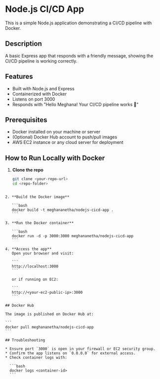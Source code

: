 # Node.js CI/CD App

This is a simple Node.js application demonstrating a CI/CD pipeline with Docker.

## Description

A basic Express app that responds with a friendly message, showing the CI/CD pipeline is working correctly.

## Features

- Built with Node.js and Express
- Containerized with Docker
- Listens on port 3000
- Responds with "Hello Meghana! Your CI/CD pipeline works 🚀"

## Prerequisites

- Docker installed on your machine or server
- (Optional) Docker Hub account to push/pull images
- AWS EC2 instance or any cloud server for deployment

## How to Run Locally with Docker

1. **Clone the repo**  
   ```bash
   git clone <your-repo-url>
   cd <repo-folder>
````

2. **Build the Docker image**

   ```bash
   docker build -t meghananetha/nodejs-cicd-app .
   ```

3. **Run the Docker container**

   ```bash
   docker run -d -p 3000:3000 meghananetha/nodejs-cicd-app
   ```

4. **Access the app**
   Open your browser and visit:

   ```
   http://localhost:3000
   ```

   or if running on EC2:

   ```
   http://<your-ec2-public-ip>:3000
   ```

## Docker Hub

The image is published on Docker Hub at:

```
docker pull meghananetha/nodejs-cicd-app
```

## Troubleshooting

* Ensure port `3000` is open in your firewall or EC2 security group.
* Confirm the app listens on `0.0.0.0` for external access.
* Check container logs with:

  ```bash
  docker logs <container-id>
  ```
